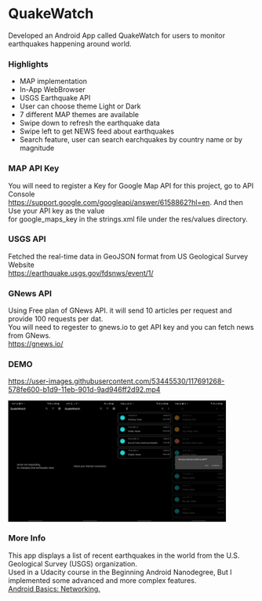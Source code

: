 # QuakeWatch
Developed an Android App called QuakeWatch for users to monitor earthquakes happening around world.

### Highlights

* MAP implementation
* In-App WebBrowser
* USGS Earthquake API
* User can choose theme Light or Dark
* 7 different MAP themes are available
* Swipe down to refresh the earthquake data
* Swipe left to get NEWS feed about earthquakes
* Search feature, user can search earchquakes by country name or by magnitude

### MAP API Key
You will need to register a Key for Google Map API for this project, go to API Console </br>
https://support.google.com/googleapi/answer/6158862?hl=en. And then Use your API key as the value</br> for google_maps_key in the strings.xml file under the res/values directory.

### USGS API
Fetched the real-time data in GeoJSON format from US Geological Survey Website</br>
https://earthquake.usgs.gov/fdsnws/event/1/

### GNews API
Using Free plan of GNews API. it will send 10 articles per request and provide 100 requests per dat. </br>
You will need to regester to gnews.io to get API key and you can fetch news from GNews. </br>
https://gnews.io/ </br>

### DEMO

https://user-images.githubusercontent.com/53445530/117691268-578fe600-b1d9-11eb-901d-9ad946ff2d92.mp4

<div style="display:flex;">
<img alt="App image" src="Examples/ssdemo1.jpeg" width="22%">
<img alt="App image" src="Examples/ssdemo2.jpeg" width="22%">
<img alt="App image" src="Examples/ssdemo3.jpeg" width="22%">
<img alt="App image" src="Examples/ssdemo4.jpeg" width="22%">
</div>

### More Info
This app displays a list of recent earthquakes in the world from the U.S. Geological Survey (USGS) organization.</br>
Used in a Udacity course in the Beginning Android Nanodegree, But I implemented some advanced and more complex features. </br>
<a href="https://www.udacity.com/course/android-basics-networking--ud843?autoenroll=true#">Android Basics: Networking.</a>
